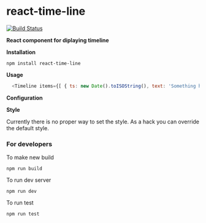 # react-time-line

[![Build Status](https://travis-ci.org/arunghosh/react-pin-input.svg?branch=master)](https://travis-ci.org/arunghosh/react-pin-input)

**React component for diplaying timeline**


**Installation**
```
npm install react-time-line
```


**Usage**

```javascript
  <Timeline items={[ { ts: new Date().toISOString(), text: 'Something happened' } ]} />,
```

**Configuration**

**Style**

Currently there is no proper way to set the style. As a hack you can override the default style.


### For developers

To make new build
```
npm run build
```

To run dev server
```
npm run dev
```

To run test
```
npm run test
```

